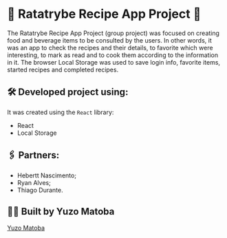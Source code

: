 # 🍅 Ratatrybe Recipe App Project 🍅

The Ratatrybe Recipe App Project (group project) was focused on creating food and beverage items to be consulted by the users. In other words, it was an app to check the recipes and their details, to favorite which were interesting, to mark as read and to cook them according to the information in it.
The  browser Local Storage was used to save login info, favorite items, started recipes and completed recipes. 

## 🛠️ Developed project using:

It was created using the ```React``` library:

* React
* Local Storage

## 🖇️ Partners:

* Hebertt Nascimento;
* Ryan Alves;
* Thiago Durante.

## :man_technologist: Built by Yuzo Matoba
[Yuzo Matoba](https://www.linkedin.com/in/fabio-yuzo/)

